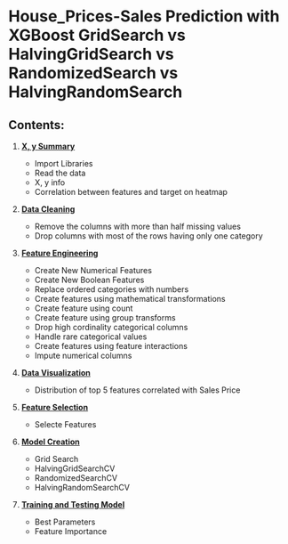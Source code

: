 # House_Prices-Sales Prediction with XGBoost GridSearch vs HalvingGridSearch vs RandomizedSearch vs HalvingRandomSearch

## Contents:

1. **[X, y Summary](#DF)**
    * Import Libraries
    * Read the data
    * X, y info
    * Correlation between features and target on heatmap
    
2. **[Data Cleaning](#Clean)**
    * Remove the columns with more than half missing values
    * Drop columns with most of the rows having only one category
    
3. **[Feature Engineering](#Feature)**
    * Create New Numerical Features
    * Create New Boolean Features
    * Replace ordered categories with numbers
    * Create features using mathematical transformations
    * Create feature using count
    * Create feature using group transforms
    * Drop high cordinality categorical columns
    * Handle rare categorical values
    * Create features using feature interactions
    * Impute numerical columns
    
4. **[Data Visualization](#Viz)**
    * Distribution of top 5 features correlated with Sales Price
    
5. **[Feature Selection](#Select)**
    * Selecte Features
    
6. **[Model Creation](#Model)**
    * Grid Search
    * HalvingGridSearchCV
    * RandomizedSearchCV
    * HalvingRandomSearchCV
    
7. **[Training and Testing Model](#Test)**
    * Best Parameters
    * Feature Importance
